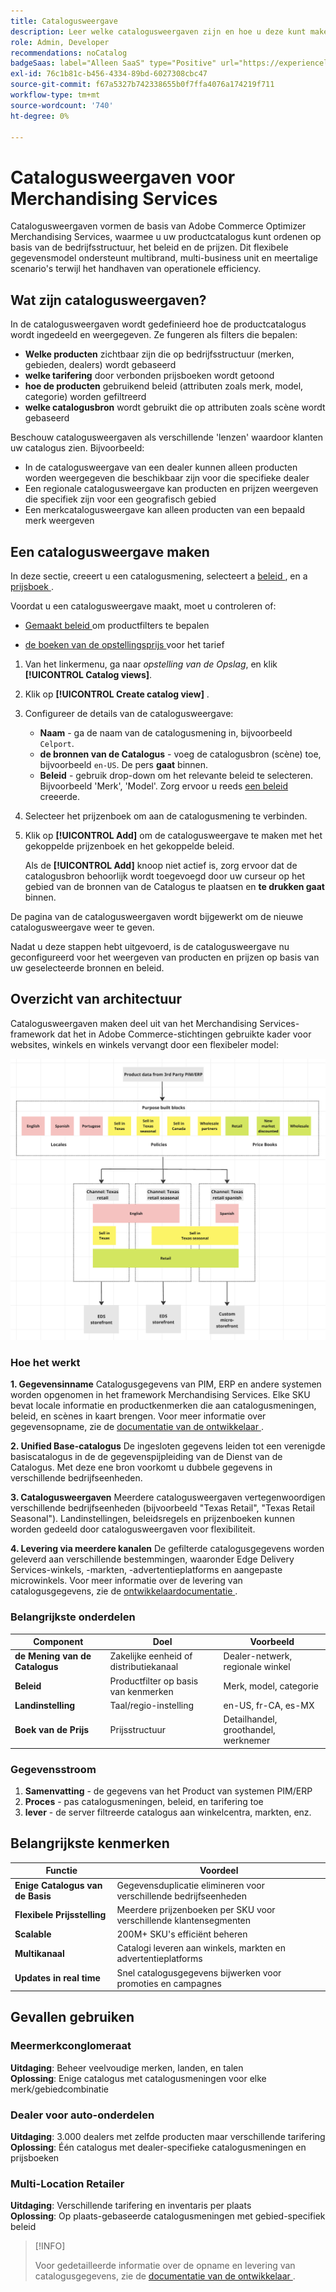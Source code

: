 ```yaml
---
title: Catalogusweergave
description: Leer welke catalogusweergaven zijn en hoe u deze kunt maken om uw productcatalogus te ordenen op basis van de bedrijfsstructuur, het beleid en de prijzen.
role: Admin, Developer
recommendations: noCatalog
badgeSaas: label="Alleen SaaS" type="Positive" url="https://experienceleague.adobe.com/en/docs/commerce/user-guides/product-solutions" tooltip="Alleen van toepassing op Adobe Commerce as a Cloud Service- en Adobe Commerce Optimizer-projecten (door Adobe beheerde SaaS-infrastructuur)."
exl-id: 76c1b81c-b456-4334-89bd-6027308cbc47
source-git-commit: f67a5327b742338655b0f7ffa4076a174219f711
workflow-type: tm+mt
source-wordcount: '740'
ht-degree: 0%

---
```



# Catalogusweergaven voor Merchandising Services

Catalogusweergaven vormen de basis van Adobe Commerce Optimizer Merchandising Services, waarmee u uw productcatalogus kunt ordenen op basis van de bedrijfsstructuur, het beleid en de prijzen. Dit flexibele gegevensmodel ondersteunt multibrand, multi-business unit en meertalige scenario&#39;s terwijl het handhaven van operationele efficiency.

## Wat zijn catalogusweergaven?

In de catalogusweergaven wordt gedefinieerd hoe de productcatalogus wordt ingedeeld en weergegeven. Ze fungeren als filters die bepalen:

- **Welke producten** zichtbaar zijn die op bedrijfsstructuur (merken, gebieden, dealers) wordt gebaseerd
- **welke tarifering** door verbonden prijsboeken wordt getoond
- **hoe de producten** gebruikend beleid (attributen zoals merk, model, categorie) worden gefiltreerd
- **welke catalogusbron** wordt gebruikt die op attributen zoals scène wordt gebaseerd

Beschouw catalogusweergaven als verschillende &#39;lenzen&#39; waardoor klanten uw catalogus zien. Bijvoorbeeld:

- In de catalogusweergave van een dealer kunnen alleen producten worden weergegeven die beschikbaar zijn voor die specifieke dealer
- Een regionale catalogusweergave kan producten en prijzen weergeven die specifiek zijn voor een geografisch gebied
- Een merkcatalogusweergave kan alleen producten van een bepaald merk weergeven

## Een catalogusweergave maken

In deze sectie, creeert u een catalogusmening, selecteert a [ beleid ](policies.md), en a [ prijsboek ](pricebooks.md).

Voordat u een catalogusweergave maakt, moet u controleren of:

- [ Gemaakt beleid ](policies.md) om productfilters te bepalen

- [ de boeken van de opstellingsprijs ](pricebooks.md) voor het tarief

1. Van het linkermenu, ga naar _opstelling van de Opslag_, en klik **[!UICONTROL Catalog views]**.

1. Klik op **[!UICONTROL Create catalog view]** . &#x200B;

1. Configureer de details van de catalogusweergave:

   - **Naam** - ga de naam van de catalogusmening in, bijvoorbeeld `Celport`. &#x200B;
   - **de bronnen van de Catalogus** - voeg de catalogusbron (scène) toe, bijvoorbeeld `en-US`. De pers **gaat** binnen.
   - **Beleid** - gebruik drop-down om het relevante beleid te selecteren. Bijvoorbeeld &#39;Merk&#39;, &#39;Model&#39;. &#x200B;Zorg ervoor u reeds [ een beleid ](policies.md) creeerde.

1. Selecteer het prijzenboek om aan de catalogusmening te verbinden.

1. Klik op **[!UICONTROL Add]** om de catalogusweergave te maken met het gekoppelde prijzenboek en het gekoppelde beleid.

   Als de **[!UICONTROL Add]** knoop niet actief is, zorg ervoor dat de catalogusbron behoorlijk wordt toegevoegd door uw curseur op het gebied van de bronnen van de Catalogus te plaatsen en **te drukken gaat** binnen. &#x200B;

De pagina van de catalogusweergaven wordt bijgewerkt om de nieuwe catalogusweergave weer te geven. &#x200B;

Nadat u deze stappen hebt uitgevoerd, is de catalogusweergave nu geconfigureerd voor het weergeven van producten en prijzen op basis van uw geselecteerde bronnen en beleid.

## Overzicht van architectuur

Catalogusweergaven maken deel uit van het Merchandising Services-framework dat het in Adobe Commerce-stichtingen gebruikte kader voor websites, winkels en winkels vervangt door een flexibeler model:

![[!DNL Merchandising Services] Architectuur ](../assets/merchandising-svcs-architecture.png)

### Hoe het werkt

**1. Gegevensinname**
Catalogusgegevens van PIM, ERP en andere systemen worden opgenomen in het framework Merchandising Services. Elke SKU bevat locale informatie en productkenmerken die aan catalogusmeningen, beleid, en scènes in kaart brengen. Voor meer informatie over gegevensopname, zie de [ documentatie van de ontwikkelaar ](https://developer-stage.adobe.com/commerce/services/composable-catalog).

**2. Unified Base-catalogus**
De ingesloten gegevens leiden tot een verenigde basiscatalogus in de de gegevenspijpleiding van de Dienst van de Catalogus. Met deze ene bron voorkomt u dubbele gegevens in verschillende bedrijfseenheden.

**3. Catalogusweergaven**
Meerdere catalogusweergaven vertegenwoordigen verschillende bedrijfseenheden (bijvoorbeeld &quot;Texas Retail&quot;, &quot;Texas Retail Seasonal&quot;). Landinstellingen, beleidsregels en prijzenboeken kunnen worden gedeeld door catalogusweergaven voor flexibiliteit.

**4. Levering via meerdere kanalen**
De gefilterde catalogusgegevens worden geleverd aan verschillende bestemmingen, waaronder Edge Delivery Services-winkels, -markten, -advertentieplatforms en aangepaste microwinkels. Voor meer informatie over de levering van catalogusgegevens, zie de [ ontwikkelaardocumentatie ](https://developer-stage.adobe.com/commerce/services/composable-catalog).

### Belangrijkste onderdelen

| Component | Doel | Voorbeeld |
|---|---|---|
| **de Mening van de Catalogus** | Zakelijke eenheid of distributiekanaal | Dealer-netwerk, regionale winkel |
| **Beleid** | Productfilter op basis van kenmerken | Merk, model, categorie |
| **Landinstelling** | Taal/regio-instelling | en-US, fr-CA, es-MX |
| **Boek van de Prijs** | Prijsstructuur | Detailhandel, groothandel, werknemer |

### Gegevensstroom

1. **Samenvatting** - de gegevens van het Product van systemen PIM/ERP
2. **Proces** - pas catalogusmeningen, beleid, en tarifering toe
3. **lever** - de server filtreerde catalogus aan winkelcentra, markten, enz.

## Belangrijkste kenmerken

| Functie | Voordeel |
|---|---|
| **Enige Catalogus van de Basis** | Gegevensduplicatie elimineren voor verschillende bedrijfseenheden |
| **Flexibele Prijsstelling** | Meerdere prijzenboeken per SKU voor verschillende klantensegmenten |
| **Scalable** | 200M+ SKU&#39;s efficiënt beheren |
| **Multikanaal** | Catalogi leveren aan winkels, markten en advertentieplatforms |
| **Updates in real time** | Snel catalogusgegevens bijwerken voor promoties en campagnes |

## Gevallen gebruiken

### Meermerkconglomeraat

**Uitdaging**: Beheer veelvoudige merken, landen, en talen <br>
**Oplossing**: Enige catalogus met catalogusmeningen voor elke merk/gebiedcombinatie

### Dealer voor auto-onderdelen

**Uitdaging**: 3.000 dealers met zelfde producten maar verschillende tarifering <br>
**Oplossing**: Één catalogus met dealer-specifieke catalogusmeningen en prijsboeken

### Multi-Location Retailer

**Uitdaging**: Verschillende tarifering en inventaris per plaats <br>
**Oplossing**: Op plaats-gebaseerde catalogusmeningen met gebied-specifiek beleid

>[!INFO]
>
>Voor gedetailleerde informatie over de opname en levering van catalogusgegevens, zie de [ documentatie van de ontwikkelaar ](https://developer-stage.adobe.com/commerce/services/composable-catalog).
